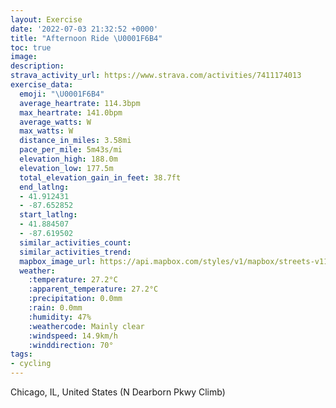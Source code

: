 ```yaml
---
layout: Exercise
date: '2022-07-03 21:32:52 +0000'
title: "Afternoon Ride \U0001F6B4"
toc: true
image:
description:
strava_activity_url: https://www.strava.com/activities/7411174013
exercise_data:
  emoji: "\U0001F6B4"
  average_heartrate: 114.3bpm
  max_heartrate: 141.0bpm
  average_watts: W
  max_watts: W
  distance_in_miles: 3.58mi
  pace_per_mile: 5m43s/mi
  elevation_high: 188.0m
  elevation_low: 177.5m
  total_elevation_gain_in_feet: 38.7ft
  end_latlng:
  - 41.912431
  - -87.652852
  start_latlng:
  - 41.884507
  - -87.619502
  similar_activities_count:
  similar_activities_trend:
  mapbox_image_url: https://api.mapbox.com/styles/v1/mapbox/streets-v11/static/path-5+787af2-1.0(cqs~F%7CdxuOJAMDSEQBGCk%40Dg%40CQJE%60ABZUfBCFWBc%40TOZBLCLAO%40BNFEPSP%3FNMT%3FTCFDJBZJD%40FB%40%3FJD%40HP%3FKJZELEBEAJn%40%3FNAHKBIXB%60%40Cf%40%40p%40DBCFAKABB%3F%40JHCC%3FMV%40HBED%40DE%40OBBEHMF%5BHGAIBORGPDFAJ%40FB%40%40ABDEGBBD%3FDBBb%40QjAL%60%40AJE%3FALFPH%60AAFXhDFJCRIPKJgCBUDCFWNGBCAUJGPAPP%7C%40FxACt%40MNMB%7B%40%3FsBC_%40HQPMBg%40Ag%40DpBSoBUgA%7C%40_%40Cg%40DKO%7B%40HMDEFOWQk%40aAJUAw%40%40S%40QGILG%40qBEi%40Je%40DKDMBe%40%3F%5BGoAB%5DCYDoAAk%40Fq%40Ei%40B%5BA%5BBgB%3F%5B%40KAI%40y%40%3F%3FEQEWDiCDI%3FMCGBUBmABc%40CI%40QCWDS%3FI%40%7B%40BYCK%40UEe%40No%40%3Fg%40BIDOPGOKCSIMBc%40BSJ%5B%3FCF%3FEMCCNMPAdADpDEN%3FLLXDn%40Ap%40BhCCLGHuAEmAHe%40%3FoDJwBCuBBw%40AS%40o%40JS%3FACSCODGLAJ%40%60AExBBTCJAXJdB%40xBAZ%40%5CCt%40%3FnAFjCCzBDpDAhBDjA%3Fr%40ErA%40xCAPELUh%40kAfBo%40jA_%40b%40QZ_CbDi%40%60AaAxAy%40zAKLAAa%40l%40cGnJeA%7CAaDjFmC%60EcApASd%40gAbBgAzAkArB_CjDCD%40JFDLCDDB%5EDnJCJOHy%40BUAECAI%40g%40CGDC%5BJRGSN%40C),pin-s-s+e5b22e(-87.61951,41.8845),pin-s-f+89ae00(-87.6528600000001,41.912430000000064)/auto/800x800?access_token=pk.eyJ1Ijoiam9zaGJlY2ttYW4iLCJhIjoiY205eWR2aDd1MWZ6djJrbXc4a3M0bWZleiJ9.XiG9OWkNcZk2QzjJbxLB4A
  weather:
    :temperature: 27.2°C
    :apparent_temperature: 27.2°C
    :precipitation: 0.0mm
    :rain: 0.0mm
    :humidity: 47%
    :weathercode: Mainly clear
    :windspeed: 14.9km/h
    :winddirection: 70°
tags:
- cycling
---
```

Chicago, IL, United States (N Dearborn Pkwy Climb)
